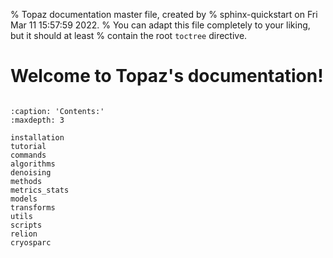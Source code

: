 % Topaz documentation master file, created by
% sphinx-quickstart on Fri Mar 11 15:57:59 2022.
% You can adapt this file completely to your liking, but it should at least
% contain the root `toctree` directive.

# Welcome to Topaz's documentation!


```{include} ./description.md
```



```{toctree}
:caption: 'Contents:'
:maxdepth: 3

installation
tutorial
commands
algorithms
denoising
methods
metrics_stats
models
transforms
utils
scripts
relion
cryosparc
```
